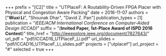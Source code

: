 +++
prefix = "[C2]"
title = "UTPlaceF: A Routability-Driven FPGA Placer with Physical and Congestion Aware Packing"
date = 2016-11-07
authors = ["**Wuxi Li**", "Shounak Dhar", "David Z. Pan"]
publication_types = [1]
publication = "*IEEE/ACM International Conference on Computer-Aided Design (ICCAD)*"
suffix = "(**Invited Paper, 1st-Place Award of ISPD 2016 Contest**)"
title_href = "http://ieeexplore.ieee.org/document/7827643/"
url_pdf = "pdf/ICCAD16_UTPlaceF_Li.pdf"
url_slides = "pdf/ICCAD16_UTPlaceF_Li_slides.pdf"
projects = ["utplacef"]
url_project = "#"
selected = true
+++
